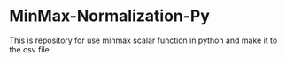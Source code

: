 # MinMax-Normalization-Py
This is repository for use minmax scalar function in python and make it to the csv file
